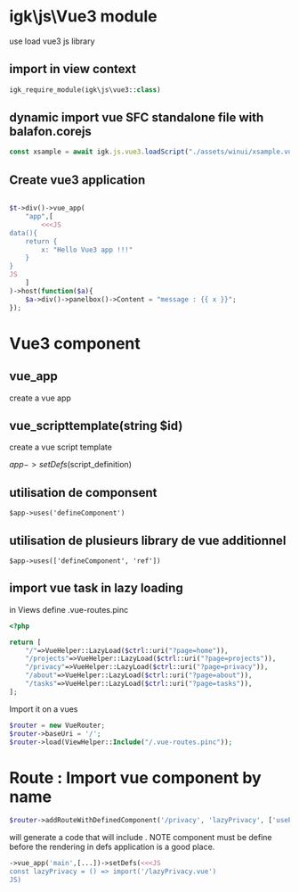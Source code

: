 # igk\js\Vue3 module

use load vue3 js library

## import in view context

```php
igk_require_module(igk\js\vue3::class)
```

## dynamic import vue SFC standalone file with balafon.corejs

```js
const xsample = await igk.js.vue3.loadScript("./assets/winui/xsample.vue");
```


## Create vue3 application 

```php

$t->div()->vue_app(
    "app",[
        <<<JS
data(){
    return {
        x: "Hello Vue3 app !!!"
    }
}
JS
    ]
)->host(function($a){
    $a->div()->panelbox()->Content = "message : {{ x }}";
});
```


# Vue3 component

## vue_app
create a vue app 

## vue_scripttemplate(string $id)
create a vue script template


$app->setDefs($script_definition)

## utilisation de componsent
```
$app->uses('defineComponent')
```

## utilisation de plusieurs library de vue additionnel
```
$app->uses(['defineComponent', 'ref'])
```


## import vue task in lazy loading
in Views define  .vue-routes.pinc

```PHP
<?php

return [
    "/"=>VueHelper::LazyLoad($ctrl::uri("?page=home")),        
    "/projects"=>VueHelper::LazyLoad($ctrl::uri("?page=projects")),        
    "/privacy"=>VueHelper::LazyLoad($ctrl::uri("?page=privacy")),        
    "/about"=>VueHelper::LazyLoad($ctrl::uri("?page=about")),        
    "/tasks"=>VueHelper::LazyLoad($ctrl::uri("?page=tasks")),        
];
```

Import it on a vues
```PHP
$router = new VueRouter;
$router->baseUri = '/';
$router->load(ViewHelper::Include("/.vue-routes.pinc"));
```


# Route : Import vue component by name

```php
$router->addRouteWithDefinedComponent('/privacy', 'lazyPrivacy', ['useProps'=>false]);
```

will generate a code that will include . NOTE component must be define before the rendering 
in defs application is a good place.

```php
->vue_app('main',[...])->setDefs(<<<JS
const lazyPrivacy = () => import('/lazyPrivacy.vue')
JS)
```